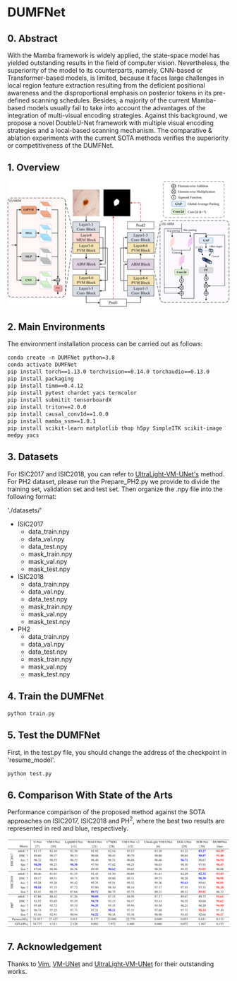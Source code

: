 # DUMFNet

## 0. Abstract

With the Mamba framework is widely applied, the state-space model has yielded outstanding results in the field of computer vision. Nevertheless, the superiority of the model to its counterparts, namely, CNN-based or Transformer-based models, is limited, because it faces large challenges in local region feature extraction resulting from the deficient positional awareness and the disproportional emphasis on posterior tokens in its pre-defined scanning schedules. Besides, a majority of the current Mamba-based models usually fail to take into account the advantages of the integration of multi-visual encoding strategies. Against this background, we propose a novel DoubleU-Net framework with multiple visual encoding strategies and a local-based scanning mechanism. The comparative \& ablation experiments with the current SOTA methods verifies the superiority or competitiveness of the DUMFNet.



## 1. Overview

<div align="center">
<img src="Figs/DUMFNet.png" />
</div>



## 2. Main Environments

The environment installation process can be carried out as follows:

```
conda create -n DUMFNet python=3.8
conda activate DUMFNet
pip install torch==1.13.0 torchvision==0.14.0 torchaudio==0.13.0 
pip install packaging
pip install timm==0.4.12
pip install pytest chardet yacs termcolor
pip install submitit tensorboardX
pip install triton==2.0.0
pip install causal_conv1d==1.0.0  
pip install mamba_ssm==1.0.1
pip install scikit-learn matplotlib thop h5py SimpleITK scikit-image medpy yacs
```



## 3. Datasets

For ISIC2017 and ISIC2018, you can refer to [UltraLight-VM-UNet's](https://github.com/wurenkai/UltraLight-VM-UNet) method. For PH2 dataset, please run the Prepare_PH2.py we provide to divide the training set, validation set and test set. Then organize the .npy file into the following format:

'./datasets/'

- ISIC2017
  - data_train.npy
  - data_val.npy
  - data_test.npy
  - mask_train.npy
  - mask_val.npy
  - mask_test.npy
- ISIC2018
  - data_train.npy
  - data_val.npy
  - data_test.npy
  - mask_train.npy
  - mask_val.npy
  - mask_test.npy
- PH2
  - data_train.npy
  - data_val.npy
  - data_test.npy
  - mask_train.npy
  - mask_val.npy
  - mask_test.npy



## 4. Train the DUMFNet

```
python train.py
```



## 5. Test the DUMFNet 

First, in the test.py file, you should change the address of the checkpoint in 'resume_model'.

```
python test.py
```



## 6. Comparison With State of the Arts

Performance comparison of the proposed method against the SOTA approaches on ISIC2017, ISIC2018 and $\text{PH}^2$, where the best two results are represented in red and blue, respectively.

<div align="center">
<img src="Figs/table1.png" />
</div>



## 7. Acknowledgement

Thanks to [Vim](https://github.com/hustvl/Vim), [VM-UNet](https://github.com/JCruan519/VM-UNet) and [UltraLight-VM-UNet](https://github.com/wurenkai/UltraLight-VM-UNet) for their outstanding works.

